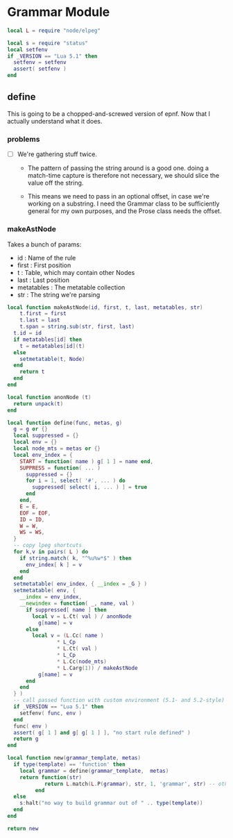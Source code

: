 # Grammar Module


```lua
local L = require "node/elpeg"

local s = require "status"
local setfenv 
if _VERSION == "Lua 5.1" then
  setfenv = setfenv
  assert( setfenv )
end
```
## define

  This is going to be a chopped-and-screwed version of epnf.  Now that I
actually understand what it does.


### problems

- [ ] We're gathering stuff twice.


  -  The pattern of passing the string around is a good one.
       doing a match-time capture is therefore not necessary, we 
       should slice the value off the string. 


    -  This means we need to pass in an optional offset, in case we're
       working on a substring.  I need the Grammar class to be sufficiently
       general for my own purposes, and the Prose class needs the offset.

### makeAstNode

  Takes a bunch of params:


  - id :  Name of the rule
  - first :  First position
  - t     :  Table, which may contain other Nodes
  - last  :  Last position
  - metatables :  The metatable collection
  - str   :  The string we're parsing

```lua
local function makeAstNode(id, first, t, last, metatables, str)
    t.first = first
    t.last = last
    t.span = string.sub(str, first, last)
  t.id = id
  if metatables[id] then
    t = metatables[id](t)
  else
    setmetatable(t, Node)
  end
    return t 
  end
end

local function anonNode (t) 
  return unpack(t)
end

local function define(func, metas, g)
  g = g or {}
  local suppressed = {}
  local env = {}
  local node_mts = metas or {}
  local env_index = {
    START = function( name ) g[ 1 ] = name end,
    SUPPRESS = function( ... )
      suppressed = {}
      for i = 1, select( '#', ... ) do
        suppressed[ select( i, ... ) ] = true
      end
    end,
    E = E,
    EOF = EOF,
    ID = ID,
    W = W,
    WS = WS,
  }
  -- copy lpeg shortcuts
  for k,v in pairs( L ) do
    if string.match( k, "^%u%w*$" ) then
      env_index[ k ] = v
    end
  end
  setmetatable( env_index, { __index = _G } )
  setmetatable( env, {
    __index = env_index,
    __newindex = function( _, name, val )
      if suppressed[ name ] then
        local v = L.Ct( val ) / anonNode
          g[name] = v
      else
        local v = (L.Cc( name ) 
                * L_Cp 
                * L.Ct( val ) 
                * L_Cp 
                * L.Cc(node_mts)
                * L.Carg(1)) / makeAstNode
          g[name] = v
      end
    end
  } )
  -- call passed function with custom environment (5.1- and 5.2-style)
  if _VERSION == "Lua 5.1" then
    setfenv( func, env )
  end
  func( env )
  assert( g[ 1 ] and g[ g[ 1 ] ], "no start rule defined" )
  return g
end
```
```lua
local function new(grammar_template, metas)
  if type(template) == 'function' then
    local grammar = define(grammar_template,  metas)
    return function(str)
            return L.match(L.P(grammar), str, 1, 'grammar', str) -- other 
         end
  else
    s:halt("no way to build grammar out of " .. type(template))
  end
end
```
```lua
return new
```
